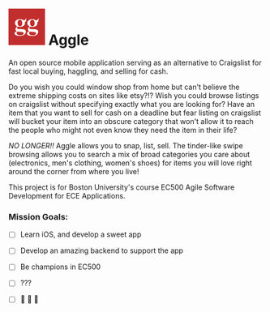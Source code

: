 # ![aggle logo](ios/icons/Icon-72.png?raw=true)         Aggle

An open source mobile application serving as an alternative to Craigslist for fast local buying, haggling, and selling for cash.  

Do you wish you could window shop from home but can't believe the extreme shipping costs on sites like etsy?!?  Wish you could browse listings on craigslist without specifying exactly what you are looking for?  Have an item that you want to sell for cash on a deadline but fear listing on craigslist will bucket your item into an obscure category that won't allow it to reach the people who might not even know they need the item in their life?  

*NO LONGER!!* Aggle allows you to snap, list, sell.  The tinder-like swipe browsing allows you to search a mix of broad categories you care about (electronics, men's clothing, women's shoes) for items you will love right around the corner from where you live!  

This project is for Boston University's course EC500 Agile Software Development for ECE Applications.

### Mission Goals:  
- [ ] Learn iOS, and develop a sweet app
- [ ] Develop an amazing backend to support the app
- [ ] Be champions in EC500
- [ ] ???
- [ ] :dancer: :dancer: :dancer:

